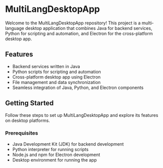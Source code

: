 # MultiLangDesktopApp

Welcome to the MultiLangDesktopApp repository! This project is a multi-language desktop application that combines Java for backend services, Python for scripting and automation, and Electron for the cross-platform desktop app.

## Features

- Backend services written in Java
- Python scripts for scripting and automation
- Cross-platform desktop app using Electron
- File management and data synchronization
- Seamless integration of Java, Python, and Electron components

## Getting Started

Follow these steps to set up MultiLangDesktopApp and explore its features on desktop platforms.

### Prerequisites

- Java Development Kit (JDK) for backend development
- Python interpreter for running scripts
- Node.js and npm for Electron development
- Desktop environment for running the app
